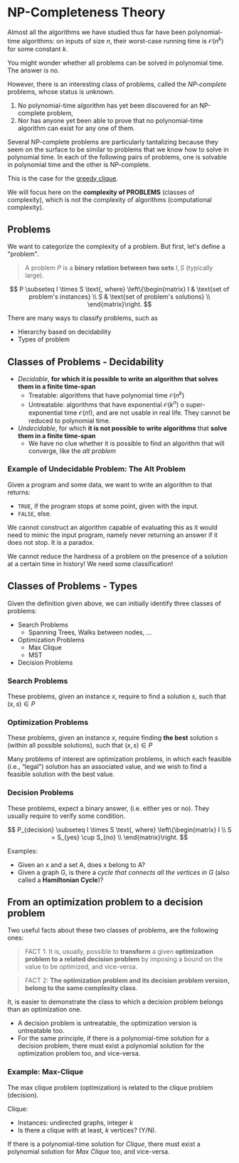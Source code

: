 # NP-Completeness Theory

Almost all the algorithms we have studied thus far have been
polynomial-time algorithms: on inputs of size $n$, their worst-case
running time is $\mathcal{O}(n^{k})$ for some constant $k$.

You might wonder whether all problems can be solved in polynomial time. The answer is no.

However, there is an interesting class of problems, called
the *NP-complete* problems, whose status is unknown.

1. No polynomial-time algorithm has yet been discovered for an NP-complete problem,
2. Nor has anyone yet been able to prove that no polynomial-time algorithm can exist for any one of them.

Several NP-complete problems are particularly tantalizing because they seem
on the surface to be similar to problems that we know how to solve in polynomial
time. In each of the following pairs of problems, one is solvable in polynomial
time and the other is NP-complete.

This is the case for the [greedy clique](https://github.com/PayThePizzo/DataStrutucures-Algorithms/blob/main/Theory/9%20-%20Greedy%20Algorithms/1.1%20-%20GREEDY%20CLIQUE.md).

We will focus here on the **complexity of PROBLEMS** (classes of complexity), which is not the complexity of algorithms
(computational complexity).

## Problems

We want to categorize the complexity of a problem. But first, let's define a "problem".

> A problem $P$ is a **binary relation between two sets** $I, S$ (typically large).

$$
P \subseteq I \times S \text{, where} \left\{\begin{matrix}
I & \text{set of problem's instances} \\
S & \text{set of problem's solutions}  \\
\end{matrix}\right.
$$

There are many ways to classify problems, such as

* Hierarchy based on decidability
* Types of problem

## Classes of Problems - Decidability

* *Decidable*, **for which it is possible to write an algorithm that solves them in a finite time-span**
  * Treatable: algorithms that have polynomial time $\mathcal{O}(n^{k})$
  * Untreatable: algorithms that have exponential $\mathcal{O}(k^{n})$ o super-exponential time $\mathcal{O}(n!)$, and are not usable
  in real life. They cannot be reduced to polynomial time.
* *Undecidable*, for which **it is not possible to write algorithms** that **solve them in a finite time-span**
  * We have no clue whether it is possible to find an algorithm that will converge, like the *alt problem*

### Example of Undecidable Problem: The Alt Problem

Given a program and some data, we want to write an algorithm to that returns:

* `TRUE`, if the program stops at some point, given with the input.
* `FALSE`, else.

We cannot construct an algorithm capable of evaluating this as it would need to mimic the input program, namely never
returning an answer if it does not stop. It is a paradox.

We cannot reduce the hardness of a problem on the presence of a solution at a certain time in history!
We need some classification!

## Classes of Problems - Types

Given the definition given above, we can initially identify three classes of problems:

* Search Problems
  * Spanning Trees, Walks between nodes, ...
* Optimization Problems
  * Max Clique
  * MST
* Decision Problems

### Search Problems

These problems, given an instance $x$, require to find a solution $s$, such that $(x,s) \in P$

### Optimization Problems

These problems, given an instance $x$, require finding **the best** solution $s$ (within all possible solutions),
such that $(x,s) \in P$

Many problems of interest are optimization problems, in which each feasible (i.e.,
“legal”) solution has an associated value, and we wish to find a feasible solution
with the best value.

### Decision Problems

These problems, expect a binary answer, (i.e. either yes or no). They usually require to verify some condition.

$$
P_{decision} \subseteq I \times S \text{, where} \left\{\begin{matrix}
I  \\
S = S_{yes} \cup S_{no} \\
\end{matrix}\right.
$$
  
Examples:

* Given an x and a set A, does x belong to A?
* Given a graph G, is there a *cycle that connects all the vertices in G* (also called a **Hamiltonian Cycle**)?

## From an optimization problem to a decision problem

Two useful facts about these two classes of problems, are the following ones:

> FACT 1: It is, usually, possible to **transform** a given **optimization problem to a related decision problem** by imposing a
bound on the value to be optimized, and vice-versa.

> FACT 2: **The optimization problem and its decision problem version, belong to the same complexity class**.

It, is easier to demonstrate the class to which a decision problem belongs than an optimization one.

* A decision problem is untreatable, the optimization version is untreatable too.
* For the same principle, if there is a polynomial-time solution for a decision problem, there must exist a polynomial
solution for the optimization problem too, and vice-versa.

### Example: Max-Clique

The max clique problem (optimization) is related to the clique problem (decision).

Clique:

* Instances: undirected graphs, integer $k$
* Is there a clique with at least, $k$ vertices? (Y/N).

If there is a polynomial-time solution for *Clique*, there must exist a polynomial
solution for *Max Clique* too, and vice-versa.
